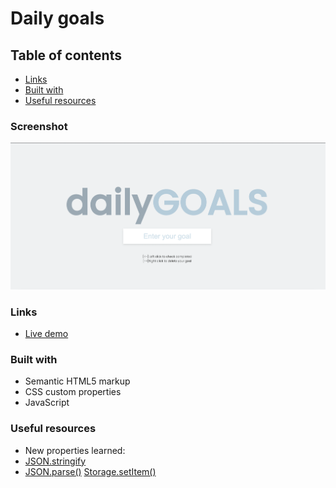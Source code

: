 # Daily goals

## Table of contents
  - [Links](#links)
  - [Built with](#built-with)
  - [Useful resources](#useful-resources)

### Screenshot

![](img/screenshot.png)

### Links
- [Live demo](https://jeraldinnemg.github.io/daily-goal/)

### Built with

- Semantic HTML5 markup
- CSS custom properties
- JavaScript

### Useful resources

- New properties learned:
 - [JSON.stringify](https://developer.mozilla.org/es/docs/Web/JavaScript/Reference/Global_Objects/JSON/stringify) 
 - [JSON.parse()](https://developer.mozilla.org/es/docs/Web/JavaScript/Reference/Global_Objects/JSON/parse) 
 [Storage.setItem()](https://developer.mozilla.org/es/docs/Web/API/Storage/setItem) 

